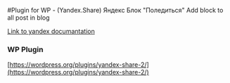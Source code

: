 #Plugin for WP - (Yandex.Share) Яндекс Блок "Поледиться"
Add block to all post in blog

[Link to yandex documantation](https://tech.yandex.ru/share/)

### WP Plugin
[https://wordpress.org/plugins/yandex-share-2/](https://wordpress.org/plugins/yandex-share-2/)